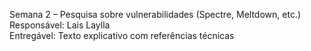 Semana 2 – Pesquisa sobre vulnerabilidades (Spectre, Meltdown, etc.)  
Responsável: Lais Laylla  
Entregável: Texto explicativo com referências técnicas
